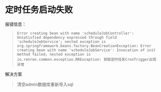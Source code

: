 # 定时任务启动失败

报错信息：

> `Error creating bean with name 'scheduleJobController': Unsatisfied dependency expressed through field 'scheduleJobService'; nested exception is org.springframework.beans.factory.BeanCreationException: Error creating bean with name 'scheduleJobService': Invocation of init method failed; nested exception is io.renren.common.exception.RRException: 获取定时任务CronTrigger出现异常`

解决方案

> 清空admin数据库重新导入sql